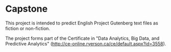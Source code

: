# Capstone
This project is intended to predict English Project Gutenberg text files as fiction or non-fiction.

The project forms part of the Certificate in "Data Analytics, Big Data, and Predictive Analytics" (http://ce-online.ryerson.ca/ce/default.aspx?id=3558).

